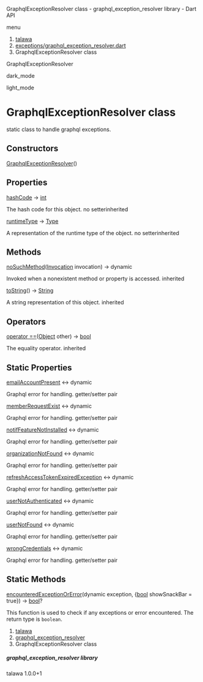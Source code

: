 




GraphqlExceptionResolver class - graphql\_exception\_resolver library - Dart API







menu

1. [talawa](../index.html)
2. [exceptions/graphql\_exception\_resolver.dart](../file-___home_harshil_Desktop_open-source_palisadoes_talawa_lib_exceptions_graphql_exception_resolver/)
3. GraphqlExceptionResolver class

GraphqlExceptionResolver


dark\_mode

light\_mode




# GraphqlExceptionResolver class


static class to handle graphql exceptions.


## Constructors

[GraphqlExceptionResolver](../file-___home_harshil_Desktop_open-source_palisadoes_talawa_lib_exceptions_graphql_exception_resolver/GraphqlExceptionResolver/GraphqlExceptionResolver.html)()




## Properties

[hashCode](https://api.flutter.dev/flutter/dart-core/Object/hashCode.html)
→ [int](https://api.flutter.dev/flutter/dart-core/int-class.html)

The hash code for this object.
no setterinherited

[runtimeType](https://api.flutter.dev/flutter/dart-core/Object/runtimeType.html)
→ [Type](https://api.flutter.dev/flutter/dart-core/Type-class.html)

A representation of the runtime type of the object.
no setterinherited



## Methods

[noSuchMethod](https://api.flutter.dev/flutter/dart-core/Object/noSuchMethod.html)([Invocation](https://api.flutter.dev/flutter/dart-core/Invocation-class.html) invocation)
→ dynamic


Invoked when a nonexistent method or property is accessed.
inherited

[toString](https://api.flutter.dev/flutter/dart-core/Object/toString.html)()
→ [String](https://api.flutter.dev/flutter/dart-core/String-class.html)


A string representation of this object.
inherited



## Operators

[operator ==](https://api.flutter.dev/flutter/dart-core/Object/operator_equals.html)([Object](https://api.flutter.dev/flutter/dart-core/Object-class.html) other)
→ [bool](https://api.flutter.dev/flutter/dart-core/bool-class.html)


The equality operator.
inherited



## Static Properties

[emailAccountPresent](../file-___home_harshil_Desktop_open-source_palisadoes_talawa_lib_exceptions_graphql_exception_resolver/GraphqlExceptionResolver/emailAccountPresent.html)
↔ dynamic

Graphql error for handling.
getter/setter pair

[memberRequestExist](../file-___home_harshil_Desktop_open-source_palisadoes_talawa_lib_exceptions_graphql_exception_resolver/GraphqlExceptionResolver/memberRequestExist.html)
↔ dynamic

Graphql error for handling.
getter/setter pair

[notifFeatureNotInstalled](../file-___home_harshil_Desktop_open-source_palisadoes_talawa_lib_exceptions_graphql_exception_resolver/GraphqlExceptionResolver/notifFeatureNotInstalled.html)
↔ dynamic

Graphql error for handling.
getter/setter pair

[organizationNotFound](../file-___home_harshil_Desktop_open-source_palisadoes_talawa_lib_exceptions_graphql_exception_resolver/GraphqlExceptionResolver/organizationNotFound.html)
↔ dynamic

Graphql error for handling.
getter/setter pair

[refreshAccessTokenExpiredException](../file-___home_harshil_Desktop_open-source_palisadoes_talawa_lib_exceptions_graphql_exception_resolver/GraphqlExceptionResolver/refreshAccessTokenExpiredException.html)
↔ dynamic

Graphql error for handling.
getter/setter pair

[userNotAuthenticated](../file-___home_harshil_Desktop_open-source_palisadoes_talawa_lib_exceptions_graphql_exception_resolver/GraphqlExceptionResolver/userNotAuthenticated.html)
↔ dynamic

Graphql error for handling.
getter/setter pair

[userNotFound](../file-___home_harshil_Desktop_open-source_palisadoes_talawa_lib_exceptions_graphql_exception_resolver/GraphqlExceptionResolver/userNotFound.html)
↔ dynamic

Graphql error for handling.
getter/setter pair

[wrongCredentials](../file-___home_harshil_Desktop_open-source_palisadoes_talawa_lib_exceptions_graphql_exception_resolver/GraphqlExceptionResolver/wrongCredentials.html)
↔ dynamic

Graphql error for handling.
getter/setter pair



## Static Methods

[encounteredExceptionOrError](../file-___home_harshil_Desktop_open-source_palisadoes_talawa_lib_exceptions_graphql_exception_resolver/GraphqlExceptionResolver/encounteredExceptionOrError.html)(dynamic exception, {[bool](https://api.flutter.dev/flutter/dart-core/bool-class.html) showSnackBar = true})
→ [bool](https://api.flutter.dev/flutter/dart-core/bool-class.html)?


This function is used to check if any exceptions or error encountered. The return type is `boolean`.



 


1. [talawa](../index.html)
2. [graphql\_exception\_resolver](../file-___home_harshil_Desktop_open-source_palisadoes_talawa_lib_exceptions_graphql_exception_resolver/)
3. GraphqlExceptionResolver class

##### graphql\_exception\_resolver library





talawa
1.0.0+1






